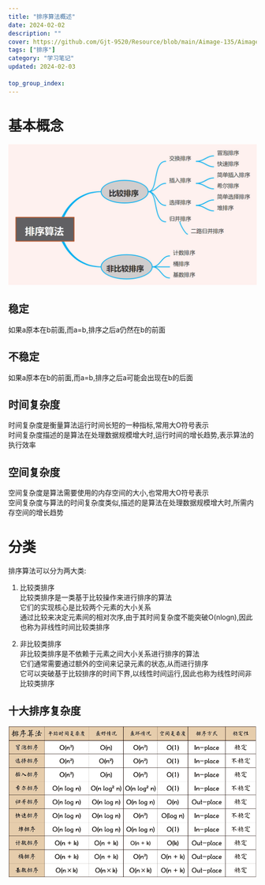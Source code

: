 ```yaml
---
title: "排序算法概述"
date: 2024-02-02
description: ""
cover: https://github.com/Gjt-9520/Resource/blob/main/Aimage-135/Aimage37.jpg?raw=true
tags: ["排序"]
category: "学习笔记"
updated: 2024-02-03

top_group_index:
---
```


# 基本概念

![十大排序算法](../images/十大排序算法.png)

## 稳定 

如果a原本在b前面,而a=b,排序之后a仍然在b的前面

## 不稳定       

如果a原本在b的前面,而a=b,排序之后a可能会出现在b的后面

## 时间复杂度       

时间复杂度是衡量算法运行时间长短的一种指标,常用大O符号表示      
时间复杂度描述的是算法在处理数据规模增大时,运行时间的增长趋势,表示算法的执行效率      

## 空间复杂度      

空间复杂度是算法需要使用的内存空间的大小,也常用大O符号表示      
空间复杂度与算法的时间复杂度类似,描述的是算法在处理数据规模增大时,所需内存空间的增长趋势     

# 分类

排序算法可以分为两大类: 

1. 比较类排序    
比较类排序是一类基于比较操作来进行排序的算法    
它们的实现核心是比较两个元素的大小关系       
通过比较来决定元素间的相对次序,由于其时间复杂度不能突破O(nlogn),因此也称为非线性时间比较类排序

2. 非比较类排序      
非比较类排序是不依赖于元素之间大小关系进行排序的算法        
它们通常需要通过额外的空间来记录元素的状态,从而进行排序    
它可以突破基于比较排序的时间下界,以线性时间运行,因此也称为线性时间非比较类排序   

## 十大排序复杂度

![十大排序复杂度](../images/十大排序算法复杂度.png)